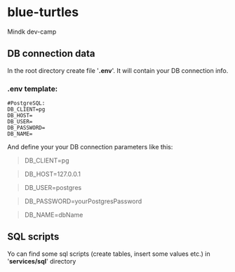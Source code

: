 # blue-turtles
Mindk dev-camp

## DB connection data
In the root directory create file '**.env**'. It will contain your DB connection info. 

### .env template:
```
#PostgreSQL:
DB_CLIENT=pg
DB_HOST=
DB_USER=
DB_PASSWORD=
DB_NAME=
```
And define your your DB connection parameters like this:
>DB_CLIENT=pg

>DB_HOST=127.0.0.1

>DB_USER=postgres

>DB_PASSWORD=yourPostgresPassword

>DB_NAME=dbName


##  SQL scripts
Yo can find some sql scripts (create tables, insert some values etc.) in '**services/sql**' directory
